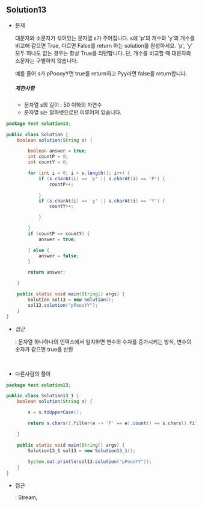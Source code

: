 ## Solution13

- 문제

  대문자와 소문자가 섞여있는 문자열 s가 주어집니다. s에 'p'의 개수와 'y'의 개수를 비교해 같으면 True, 다르면 False를 return 하는 solution를 완성하세요. 'p', 'y' 모두 하나도 없는 경우는 항상 True를 리턴합니다. 단, 개수를 비교할 때 대문자와 소문자는 구별하지 않습니다.

  예를 들어 s가 pPoooyY면 true를 return하고 Pyy라면 false를 return합니다.

  ##### 제한사항

  - 문자열 s의 길이 : 50 이하의 자연수
  - 문자열 s는 알파벳으로만 이루어져 있습니다.

```java
package test.solution13;

public class Solution {
	boolean solution(String s) {

		boolean answer = true;
		int countP = 0;
		int countY = 0;

		for (int i = 0; i < s.length(); i++) {
			if (s.charAt(i) == 'p' || s.charAt(i) == 'P') {
				countP++;

			}
			if (s.charAt(i) == 'y' || s.charAt(i) == 'Y') {
				countY++;

			}

		}
		if (countP == countY) {
			answer = true;

		} else {
			answer = false;
		}

		return answer;

	}

	public static void main(String[] args) {
		Solution sol13 = new Solution();
		sol13.solution("pPoooYY");
	}
}
```

- *접근*

  : 문자열 하나하나의 인덱스에서 일치하면 변수의 수자를 증가시키는 방식, 변수의 숫자가 같으면 true를 반환

</br>



- 다른사람의 풀이

```java
package test.solution13;

public class Solution13_1 {
	boolean solution(String s) {

		s = s.toUpperCase();

		return s.chars().filter(e -> 'P' == e).count() == s.chars().filter(e -> 'Y' == e).count();

	}

	public static void main(String[] args) {
		Solution13_1 sol13 = new Solution13_1();
		
		System.out.println(sol13.solution("pPoooYY"));
	}
}
```

- 접근

  : Stream, 